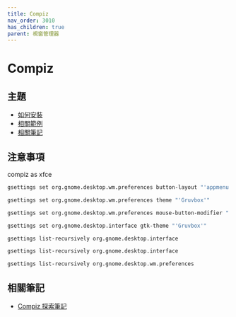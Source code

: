```yaml
---
title: Compiz
nav_order: 3010
has_children: true
parent: 視窗管理器
---
```



# Compiz


## 主題

* [如何安裝](https://samwhelp.github.io/note-about-ezarcher/read/master/window_manager/compiz/install.html)
* [相關範例](https://samwhelp.github.io/note-about-ezarcher/read/master/window_manager/compiz/demo.html)
* [相關筆記](#相關筆記)


## 注意事項

compiz as xfce

``` sh
gsettings set org.gnome.desktop.wm.preferences button-layout "'appmenu:minimize,maximize,close'"
```

``` sh
gsettings set org.gnome.desktop.wm.preferences theme "'Gruvbox'"
```

``` sh
gsettings set org.gnome.desktop.wm.preferences mouse-button-modifier "'<Super>'"
```

``` sh
gsettings set org.gnome.desktop.interface gtk-theme "'Gruvbox'"
```

``` sh
gsettings list-recursively org.gnome.desktop.interface
```

``` sh
gsettings list-recursively org.gnome.desktop.interface
```

``` sh
gsettings list-recursively org.gnome.desktop.wm.preferences
```

## 相關筆記

* [Compiz 探索筆記](https://samwhelp.github.io/note-about-compiz/)
